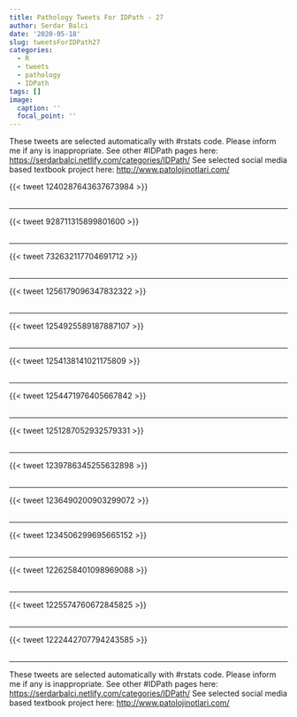 ```yaml
---
title: Pathology Tweets For IDPath - 27
author: Serdar Balci
date: '2020-05-18'
slug: tweetsForIDPath27
categories:
  - R
  - tweets
  - pathology
  - IDPath
tags: []
image:
  caption: ''
  focal_point: ''
---
```



These tweets are selected automatically with #rstats code. Please inform me if any is inappropriate.
See other #IDPath pages here: https://serdarbalci.netlify.com/categories/IDPath/ 
See selected social media based textbook project here: http://www.patolojinotlari.com/

{{< tweet 1240287643637673984 >}}
<br>
<br>
<hr>
{{< tweet 928711315899801600 >}}
<br>
<br>
<hr>
{{< tweet 732632117704691712 >}}
<br>
<br>
<hr>
{{< tweet 1256179096347832322 >}}
<br>
<br>
<hr>
{{< tweet 1254925589187887107 >}}
<br>
<br>
<hr>
{{< tweet 1254138141021175809 >}}
<br>
<br>
<hr>
{{< tweet 1254471976405667842 >}}
<br>
<br>
<hr>
{{< tweet 1251287052932579331 >}}
<br>
<br>
<hr>
{{< tweet 1239786345255632898 >}}
<br>
<br>
<hr>
{{< tweet 1236490200903299072 >}}
<br>
<br>
<hr>
{{< tweet 1234506299695665152 >}}
<br>
<br>
<hr>
{{< tweet 1226258401098969088 >}}
<br>
<br>
<hr>
{{< tweet 1225574760672845825 >}}
<br>
<br>
<hr>
{{< tweet 1222442707794243585 >}}
<br>
<br>
<hr>


These tweets are selected automatically with #rstats code. Please inform me if any is inappropriate.
See other #IDPath pages here: https://serdarbalci.netlify.com/categories/IDPath/ 
See selected social media based textbook project here: http://www.patolojinotlari.com/
